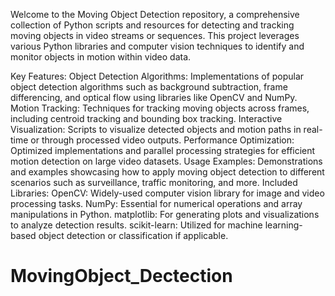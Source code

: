 Welcome to the Moving Object Detection repository, a comprehensive collection of Python scripts and resources for detecting and tracking moving objects in video streams or sequences. This project leverages various Python libraries and computer vision techniques to identify and monitor objects in motion within video data.

Key Features:
Object Detection Algorithms: Implementations of popular object detection algorithms such as background subtraction, frame differencing, and optical flow using libraries like OpenCV and NumPy.
Motion Tracking: Techniques for tracking moving objects across frames, including centroid tracking and bounding box tracking.
Interactive Visualization: Scripts to visualize detected objects and motion paths in real-time or through processed video outputs.
Performance Optimization: Optimized implementations and parallel processing strategies for efficient motion detection on large video datasets.
Usage Examples: Demonstrations and examples showcasing how to apply moving object detection to different scenarios such as surveillance, traffic monitoring, and more.
Included Libraries:
OpenCV: Widely-used computer vision library for image and video processing tasks.
NumPy: Essential for numerical operations and array manipulations in Python.
matplotlib: For generating plots and visualizations to analyze detection results.
scikit-learn: Utilized for machine learning-based object detection or classification if applicable.
# MovingObject_Dectection
